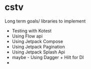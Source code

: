 # cstv

Long term goals/ libraries to implement
- Testing with Kotest
- Using Flow api
- Using Jetpack Compose
- Using Jetpack Pagination
- Using Jetpack Splash Api
- maybe - Using Dagger + Hilt for DI
- 
